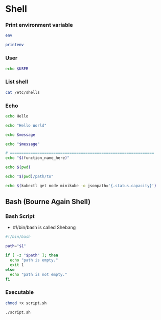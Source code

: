 # Shell

### Print environment variable
``` bash
env

printenv
```

### User
``` bash
echo $USER
```

### List shell
``` bash
cat /etc/shells
```

### Echo
``` bash
echo Hello

echo "Hello World"

echo $message

echo "$message"

# ===============================================================
echo "$(function_name_here)"

echo $(pwd)

echo "$(pwd)/path/to"

echo $(kubectl get node minikube -o jsonpath='{.status.capacity}')
```

## Bash (Bourne Again Shell) 

### Bash Script
- #!/bin/bash is called Shebang
``` bash
#!/bin/bash

path="$1"

if [ -z "$path" ]; then
  echo "path is empty."
  exit 1
else
  echo "path is not empty."
fi
```

### Executable
``` bash
chmod +x script.sh

./script.sh
```